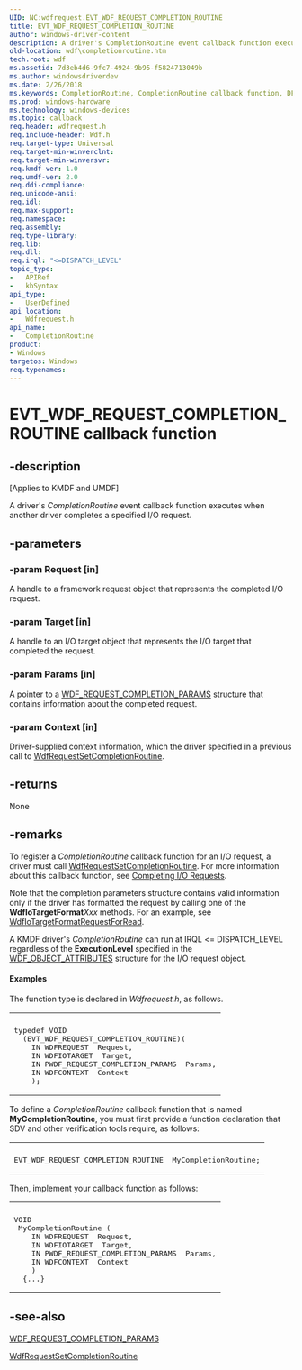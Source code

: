 ```yaml
---
UID: NC:wdfrequest.EVT_WDF_REQUEST_COMPLETION_ROUTINE
title: EVT_WDF_REQUEST_COMPLETION_ROUTINE
author: windows-driver-content
description: A driver's CompletionRoutine event callback function executes when another driver completes a specified I/O request.
old-location: wdf\completionroutine.htm
tech.root: wdf
ms.assetid: 7d3eb4d6-9fc7-4924-9b95-f5824713049b
ms.author: windowsdriverdev
ms.date: 2/26/2018
ms.keywords: CompletionRoutine, CompletionRoutine callback function, DFRequestObjectRef_5eed5273-6939-4a56-846a-ee80c92c005a.xml, EVT_WDF_REQUEST_COMPLETION_ROUTINE, EVT_WDF_REQUEST_COMPLETION_ROUTINE callback, kmdf.completionroutine, wdf.completionroutine, wdfrequest/CompletionRoutine
ms.prod: windows-hardware
ms.technology: windows-devices
ms.topic: callback
req.header: wdfrequest.h
req.include-header: Wdf.h
req.target-type: Universal
req.target-min-winverclnt: 
req.target-min-winversvr: 
req.kmdf-ver: 1.0
req.umdf-ver: 2.0
req.ddi-compliance: 
req.unicode-ansi: 
req.idl: 
req.max-support: 
req.namespace: 
req.assembly: 
req.type-library: 
req.lib: 
req.dll: 
req.irql: "<=DISPATCH_LEVEL"
topic_type:
-	APIRef
-	kbSyntax
api_type:
-	UserDefined
api_location:
-	Wdfrequest.h
api_name:
-	CompletionRoutine
product:
- Windows
targetos: Windows
req.typenames: 
---
```


# EVT_WDF_REQUEST_COMPLETION_ROUTINE callback function


## -description


<p class="CCE_Message">[Applies to KMDF and UMDF]</p>

A driver's <i>CompletionRoutine</i> event callback function executes when another driver completes a specified I/O request.


## -parameters




### -param Request [in]

A handle to a framework request object that represents the completed I/O request.


### -param Target [in]

A handle to an I/O target object that represents the I/O target that completed the request.


### -param Params [in]

A pointer to a <a href="https://msdn.microsoft.com/library/windows/hardware/ff552454">WDF_REQUEST_COMPLETION_PARAMS</a> structure that contains information about the completed request.


### -param Context [in]

Driver-supplied context information, which the driver specified in a previous call to <a href="https://msdn.microsoft.com/library/windows/hardware/ff550030">WdfRequestSetCompletionRoutine</a>.


## -returns



None

<h2><a id="ddk_completionroutine_df"></a><a id="DDK_COMPLETIONROUTINE_DF"></a></h2>



## -remarks



To register a <i>CompletionRoutine</i> callback function for an I/O request, a driver must call <a href="https://msdn.microsoft.com/library/windows/hardware/ff550030">WdfRequestSetCompletionRoutine</a>. For more information about this callback function, see <a href="https://docs.microsoft.com/en-us/windows-hardware/drivers/wdf/completing-i-o-requests">Completing I/O Requests</a>.

Note that the completion parameters structure contains valid information only if the driver has formatted the request by calling one of the <b>WdfIoTargetFormat</b><i>Xxx</i> methods. For an example, see <a href="https://msdn.microsoft.com/library/windows/hardware/ff548612">WdfIoTargetFormatRequestForRead</a>.

A KMDF driver's <i>CompletionRoutine</i> can run at IRQL &lt;= DISPATCH_LEVEL regardless of the  <b>ExecutionLevel</b> specified in the <a href="https://msdn.microsoft.com/library/windows/hardware/ff552400">WDF_OBJECT_ATTRIBUTES</a> structure for the I/O request object.  


#### Examples

The function type is declared in <i>Wdfrequest.h</i>, as follows.

<div class="code"><span codelanguage=""><table>
<tr>
<th></th>
</tr>
<tr>
<td>
<pre>typedef VOID
  (EVT_WDF_REQUEST_COMPLETION_ROUTINE)(
    IN WDFREQUEST  Request,
    IN WDFIOTARGET  Target,
    IN PWDF_REQUEST_COMPLETION_PARAMS  Params,
    IN WDFCONTEXT  Context
    );
</pre>
</td>
</tr>
</table></span></div>
To define a <i>CompletionRoutine</i> callback function that is named <b>MyCompletionRoutine</b>, you must first provide a function declaration that SDV and other verification tools require, as follows:

<div class="code"><span codelanguage=""><table>
<tr>
<th></th>
</tr>
<tr>
<td>
<pre>EVT_WDF_REQUEST_COMPLETION_ROUTINE  MyCompletionRoutine;</pre>
</td>
</tr>
</table></span></div>
Then, implement your callback function as follows:

<div class="code"><span codelanguage=""><table>
<tr>
<th></th>
</tr>
<tr>
<td>
<pre>VOID
 MyCompletionRoutine (
    IN WDFREQUEST  Request,
    IN WDFIOTARGET  Target,
    IN PWDF_REQUEST_COMPLETION_PARAMS  Params,
    IN WDFCONTEXT  Context
    )
  {...}</pre>
</td>
</tr>
</table></span></div>



## -see-also




<a href="https://msdn.microsoft.com/library/windows/hardware/ff552454">WDF_REQUEST_COMPLETION_PARAMS</a>



<a href="https://msdn.microsoft.com/library/windows/hardware/ff550030">WdfRequestSetCompletionRoutine</a>
 

 

